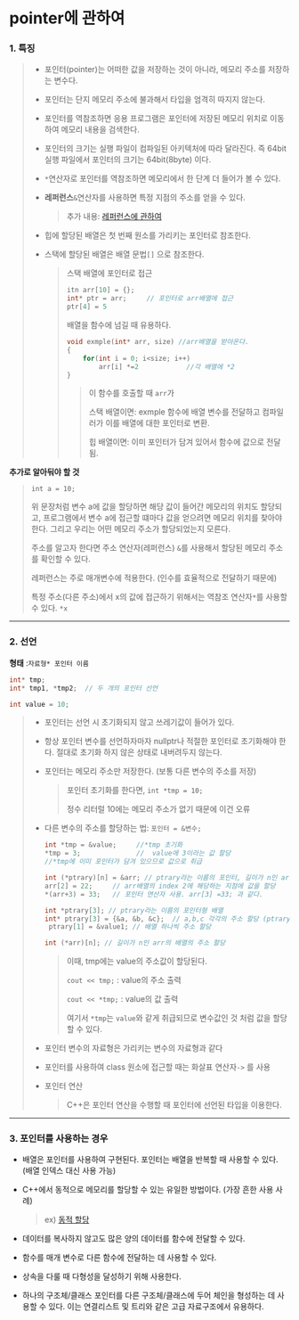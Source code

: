 # pointer에 관하여

### 1. 특징

> - 포인터(pointer)는 어떠한 값을 저장하는 것이 아니라, 메모리 주소를 저장하는 변수다.
>
> - 포인터는 단지 메모리 주소에 불과해서 타입을 엄격히 따지지 않는다.
>
> - 포인터를 역참조하면 응용 프로그램은 포인터에 저장된 메모리 위치로 이동하여 메모리 내용을 검색한다.
>
> - 포인터의 크기는 실행 파일이 컴파일된 아키텍처에 따라 달라진다. 즉 64bit 실행 파일에서 포인터의 크기는 64bit(8byte) 이다.
>
> - `*`연산자로 포인터를 역참조하면 메모리에서 한 단계 더 들어가 볼 수 있다.
>
> - **레퍼런스**`&`연산자를 사용하면 특정 지점의 주소를 얻을 수 있다.
>
>   > 추가 내용: [레퍼런스에 관하여](https://github.com/HibernationNo1/TIL/blob/master/study_C%2B%2B/Reference%EC%97%90%20%EA%B4%80%ED%95%98%EC%97%AC.md)
>
> - 힙에 할당된 배열은 첫 번째 원소를 가리키는 포인터로 참조한다.
>
> - 스택에 할당된 배열은 배열 문법`[]` 으로 참조한다.
>
>   > 스택 배열에 포인터로 접근
>   >
>   > ```c++
>   > itn arr[10] = {};
>   > int* ptr = arr;     // 포인터로 arr배열에 접근
>   > ptr[4] = 5
>   > ```
>   >
>   > 배열을 함수에 넘길 때 유용하다.
>   >
>   > ```c++
>   > void exmple(int* arr, size) //arr배열을 받아온다.
>   > {
>   >     for(int i = 0; i<size; i++)
>   >         arr[i] *=2           	//각 배열에 *2
>   > }
>   > ```
>   >
>   > >이 함수를 호출할 때 `arr`가 
>   > >
>   > >스택 배열이면: exmple 함수에 배열 변수를 전달하고 컴파일러가 이를 배열에 대한 포인터로 변환.
>   > >
>   > >힙 배열이면:  이미 포인터가 담겨 있어서 함수에 값으로 전달됨.



**추가로 알아둬야 할 것**

>  `int a = 10;`
>
>  위 문장처럼 변수 a에 값을 할당하면 해당 값이 들어간 메모리의 위치도 할당되고, 프로그램에서 변수 a에 접근할 떄마다 값을 얻으려면 메모리 위치를 찾아야 한다. 그리고 우리는 어떤 메모리 주소가 할당되었는지 모른다.   
>
>  주소를 알고자 한다면 주소 연산자(레퍼런스) `&`를 사용해서 할당된 메모리 주소를 확인할 수 있다. 
>
>  레퍼런스는 주로 매개변수에 적용한다. (인수를 효율적으로 전달하기 때문에)
>
>  특정 주소(다른 주소)에서 x의 값에 접근하기 위해서는 역참조 연산자`*`를 사용할 수 있다. `*x`

---



### 2. 선언

**형태** :`자료형* 포인터 이름`

```c++
int* tmp;		
int* tmp1, *tmp2;  // 두 개의 포인터 선언

int value = 10;
```

> - 포인터는 선언 시 초기화되지 않고 쓰레기값이 들어가 있다.
>
> - 항상 포인터 변수를 선언하자마자 nullptr나 적절한 포인터로 초기화해야 한다. 절대로 초기화 하지 않은 상태로 내버려두지 않는다.
>
> - 포인터는 메모리 주소만 저장한다. (보통 다른 변수의 주소를 저장)
>
>   > 포인터 초기화를 한다면,  `int *tmp = 10;`
>   >
>   > 정수 리터럴 10에는 메모리 주소가 없기 때문에 이건 오류
>
> - 다른 변수의 주소를 할당하는 법: `포인터 = &변수; `
>
>   ```c++
>   int *tmp = &value;     //*tmp 초기화
>   *tmp = 3;              //  value에 3이라는 값 할당
>   //*tmp에 이미 포인터가 담겨 있으므로 값으로 취급 
>
>   int (*ptrary)[n] = &arr; // ptrary라는 이름의 포인터, 길이가 n인 arr이라는 배열의 주소 할당 
>   arr[2] = 22;  	 // arr배열의 index 2에 해당하는 지점에 값을 할당
>   *(arr+3) = 33; 	 // 포인터 연산자 사용. arr[3] =33; 과 같다.
>
>   int *ptrary[3];	// ptrary라는 이름의 포인터형 배열
>   int* ptrary[3] = {&a, &b, &c};  // a,b,c 각각의 주소 할당 (ptrary 한 번에 초기화)
>    ptrary[1] = &value1; // 배열 하나씩 주소 할당
>
>   int (*arr)[n]; // 길이가 n인 arr의 배열의 주소 할당 
>   ```
>
>   > 이때, tmp에는 value의 주소값이 할당된다.  
>   >
>   > `cout << tmp;` : value의 주소 출력
>   >
>   > `cout << *tmp;` : value의 값 출력
>   >
>   > 여기서 `*tmp`는 `value`와 같게 취급되므로 변수값인 것 처럼 값을 할당할 수 있다.
>
> - 포인터 변수의 자료형은 가리키는 변수의 자료형과 같다
>
> - 포인터를 사용하여 class 원소에 접근할 때는 화살표 연산자`->` 를 사용
>
> - 포인터 연산
>
>   > C++은 포인터 연산을 수행할 때 포인터에 선언된 타입을 이용한다.

---



### 3. 포인터를 사용하는 경우

- 배열은 포인터를 사용하여 구현된다. 포인터는 배열을 반복할 때 사용할 수 있다. (배열 인덱스 대신 사용 가능)

- C++에서 동적으로 메모리를 할당할 수 있는 유일한 방법이다. (가장 흔한 사용 사례)

  > ex) [동적 할당](https://github.com/HibernationNo1/TIL/blob/master/study_C%2B%2B/new%2C%20vector%EC%97%90%20%EA%B4%80%ED%95%98%EC%97%AC.md)

- 데이터를 복사하지 않고도 많은 양의 데이터를 함수에 전달할 수 있다.

- 함수를 매개 변수로 다른 함수에 전달하는 데 사용할 수 있다.

- 상속을 다룰 때 다형성을 달성하기 위해 사용한다.

- 하나의 구조체/클래스 포인터를 다른 구조체/클래스에 두어 체인을 형성하는 데 사용할 수 있다. 이는 연결리스트 및 트리와 같은 고급 자료구조에서 유용하다.



